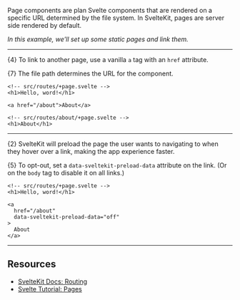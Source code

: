 Page components are plan Svelte components that are rendered on a specific URL determined by the file system. In SvelteKit, pages are server side rendered by default.

*In this example, we'll set up some static pages and link them.*

---

{4} To link to another page, use a vanilla `a` tag with an `href` attribute.

{7} The file path determines the URL for the component.

```svelte
<!-- src/routes/+page.svelte -->
<h1>Hello, word!</h1>

<a href="/about">About</a>
```

```svelte
<!-- src/routes/about/+page.svelte -->
<h1>About</h1>
```

---

{2} SvelteKit will preload the page the user wants to navigating to when they hover over a link, making the app experience faster.

{5} To opt-out, set a `data-sveltekit-preload-data` attribute on the link. (Or on the `body` tag to disable it on all links.)

```svelte
<!-- src/routes/+page.svelte -->
<h1>Hello, word!</h1>

<a
  href="/about"
  data-sveltekit-preload-data="off"
>
  About
</a>
```

---

## Resources

- [SvelteKit Docs: Routing](https://kit.svelte.dev/docs/routing)
- [Svelte Tutorial: Pages](https://learn.svelte.dev/tutorial/pages)
